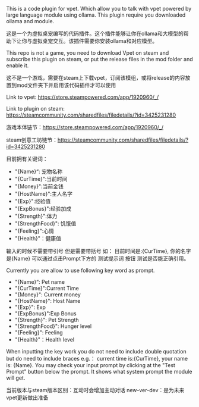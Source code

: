 This is a code plugin for vpet. Which allow you to talk with vpet powered by large language module using ollama. This plugin require you downloaded ollama and module.

这是一个为虚拟桌宠编写的代码插件。这个插件能够让你在ollama和大模型的帮助下让你与虚拟桌宠交互。该插件需要你安装ollama和对应模型。

This repo is not a game, you need to download Vpet on steam and subscribe this plugin on steam, or put the release files in the mod folder and enable it.

这不是一个游戏，需要在steam上下载vpet，订阅该模组，或将release的内容放置到mod文件夹下并启用该代码插件才可以使用

Link to vpet: https://store.steampowered.com/app/1920960/_/

Link to plugin on steam: https://steamcommunity.com/sharedfiles/filedetails/?id=3425231280

游戏本体链节：https://store.steampowered.com/app/1920960/_/

steam创意工坊链节：https://steamcommunity.com/sharedfiles/filedetails/?id=3425231280

目前拥有关键词：
- "{Name}“: 宠物名称
- "{CurTime}":当前时间
- "{Money}":当前金钱
- "{HostName}":主人名字
- "{Exp}":经验值
- "{ExpBonus}":经验加成
- "{Strength}":体力
- "{StrengthFood}": 饥饿值
- "{Feeling}":心情
- "{Health}"：健康值

输入的时候不需要带引号 但是需要带括号 如：
目前时间是:{CurTime}, 你的名字是{Name}
可以通过点击Prompt下方的 测试提示词 按钮 测试是否能正确引用。

Currently you are allow to use following key word as prompt.
- "{Name}“: Pet name
- "{CurTime}":Current Time
- "{Money}": Current money
- "{HostName}": Host Name
- "{Exp}": Exp
- "{ExpBonus}":Exp Bonus
- "{Strength}": Pet Strength
- "{StrengthFood}": Hunger level
- "{Feeling}": Feeling
- "{Health}"：Health level

When inputting the key work you do not need to include double quotation but do need to include braces e.g.：
    current time is:{CurTime}, your name is: {Name}.
You may check your input prompt by clicking at the "Test Prompt" button below the prompt. It shows what system prompt the module will get.

当前版本与steam版本区别：互动时会增加主动对话
new-ver-dev：是为未来vpet更新做出准备
